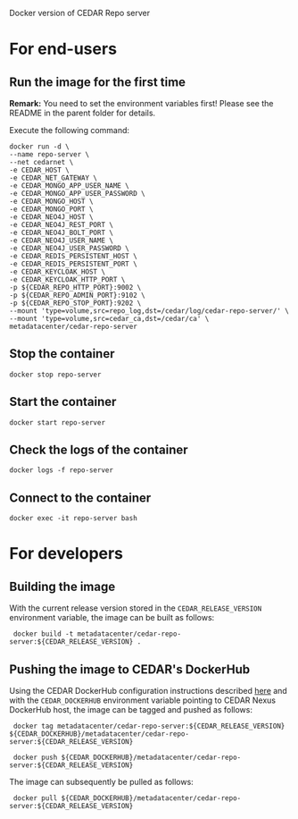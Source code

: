 Docker version of CEDAR Repo server

# For end-users

## Run the image for the first time

**Remark:** You need to set the environment variables first! Please see the README in the parent folder for details.

Execute the following command:

````
docker run -d \
--name repo-server \
--net cedarnet \
-e CEDAR_HOST \
-e CEDAR_NET_GATEWAY \
-e CEDAR_MONGO_APP_USER_NAME \
-e CEDAR_MONGO_APP_USER_PASSWORD \
-e CEDAR_MONGO_HOST \
-e CEDAR_MONGO_PORT \
-e CEDAR_NEO4J_HOST \
-e CEDAR_NEO4J_REST_PORT \
-e CEDAR_NEO4J_BOLT_PORT \
-e CEDAR_NEO4J_USER_NAME \
-e CEDAR_NEO4J_USER_PASSWORD \
-e CEDAR_REDIS_PERSISTENT_HOST \
-e CEDAR_REDIS_PERSISTENT_PORT \
-e CEDAR_KEYCLOAK_HOST \
-e CEDAR_KEYCLOAK_HTTP_PORT \
-p ${CEDAR_REPO_HTTP_PORT}:9002 \
-p ${CEDAR_REPO_ADMIN_PORT}:9102 \
-p ${CEDAR_REPO_STOP_PORT}:9202 \
--mount 'type=volume,src=repo_log,dst=/cedar/log/cedar-repo-server/' \
--mount 'type=volume,src=cedar_ca,dst=/cedar/ca' \
metadatacenter/cedar-repo-server
````

## Stop the container

    docker stop repo-server

## Start the container

    docker start repo-server

## Check the logs of the container

    docker logs -f repo-server

## Connect to the container

    docker exec -it repo-server bash

# For developers

## Building the image

With the current release version stored in the `CEDAR_RELEASE_VERSION` environment variable, the image can be built as follows:

     docker build -t metadatacenter/cedar-repo-server:${CEDAR_RELEASE_VERSION} .

## Pushing the image to CEDAR's DockerHub

Using the CEDAR DockerHub configuration instructions described [here](https://github.com/metadatacenter/cedar-conf/wiki/Configuring-Docker-to-use-the-CEDAR-Nexus-DockerHub) and with the `CEDAR_DOCKERHUB` environment variable pointing to CEDAR Nexus DockerHub host, the image can be tagged and pushed as follows:

     docker tag metadatacenter/cedar-repo-server:${CEDAR_RELEASE_VERSION} ${CEDAR_DOCKERHUB}/metadatacenter/cedar-repo-server:${CEDAR_RELEASE_VERSION}

     docker push ${CEDAR_DOCKERHUB}/metadatacenter/cedar-repo-server:${CEDAR_RELEASE_VERSION}

The image can subsequently be pulled as follows:

     docker pull ${CEDAR_DOCKERHUB}/metadatacenter/cedar-repo-server:${CEDAR_RELEASE_VERSION}
